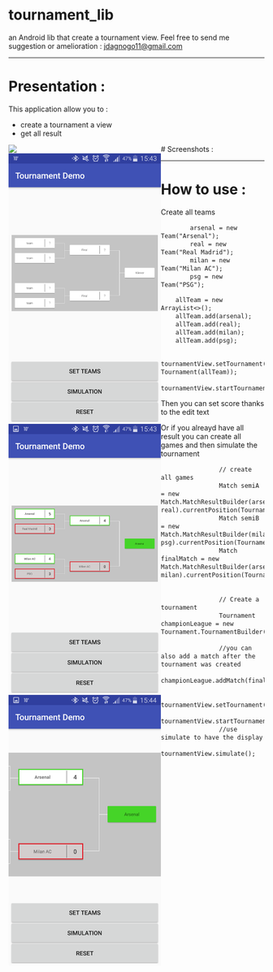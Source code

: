 # tournament_lib

an Android lib that create a tournament view.
Feel free to send me suggestion or amelioration  : jdagnogo11@gmail.com

-----------------------------------------------------------------------------------------------------------------------------

# Presentation : 
This application allow you to :
  * create a tournament a view
  * get all result
  
 <img src="https://github.com/jdagnogo/tournament_lib/blob/master/screenshots/logo" width="300" style=" float : left;">
# Screenshots : 
<img src="https://github.com/jdagnogo/tournament_lib/blob/master/screenshots/Screenshot_2017-11-14-15-43-32.png" width="300" style=" float : left;">
<img src="https://github.com/jdagnogo/tournament_lib/blob/master/screenshots/Screenshot_2017-11-14-15-43-47.png" width="300" style=" float : left;">
<img src="https://github.com/jdagnogo/tournament_lib/blob/master/screenshots/Screenshot_2017-11-14-15-44-26.png" width="300" style=" float : left;">

-----------------------------------------------------------------------------------------------------------------------------

# How to use :

Create all teams
```
		arsenal = new Team("Arsenal");
        real = new Team("Real Madrid");
        milan = new Team("Milan AC");
        psg = new Team("PSG");
```

        allTeam = new ArrayList<>();
        allTeam.add(arsenal);
        allTeam.add(real);
        allTeam.add(milan);
        allTeam.add(psg);
 ```       
    tournamentView.setTournament(new Tournament(allTeam));
                tournamentView.startTournament();
```
Then you can set score thanks to the edit text

Or if you alreayd have all result you can create all games and then simulate the tournament
```
                // create all games
                Match semiA = new Match.MatchResultBuilder(arsenal, real).currentPosition(TournamentRound.SemiA).scoreA(5).scoreB(0).build();
                Match semiB = new Match.MatchResultBuilder(milan, psg).currentPosition(TournamentRound.SemiB).scoreA(4).scoreB(3).build();
                Match finalMatch = new Match.MatchResultBuilder(arsenal, milan).currentPosition(TournamentRound.Final).scoreA(4).scoreB(0).build();


                // Create a tournament
                Tournament championLeague = new Tournament.TournamentBuilder(allTeam).addMatch(semiA).addMatch(semiB).build();
                
                //you can also add a match after the tournament was created
                championLeague.addMatch(finalMatch);

                tournamentView.setTournament(championLeague);
                tournamentView.startTournament();
                //use simulate to have the display
                tournamentView.simulate();

